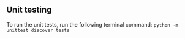 ## Unit testing

To run the unit tests, run the following terminal command: `python -m unittest discover tests`